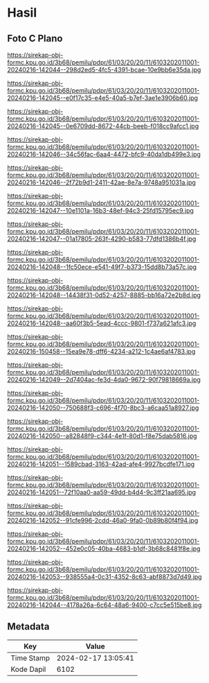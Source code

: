 # Hasil

## Foto C Plano

https://sirekap-obj-formc.kpu.go.id/3b68/pemilu/pdpr/61/03/20/20/11/6103202011001-20240216-142044--298d2ed5-4fc5-4391-bcae-10e9bb6e35da.jpg

https://sirekap-obj-formc.kpu.go.id/3b68/pemilu/pdpr/61/03/20/20/11/6103202011001-20240216-142045--e0f17c35-e4e5-40a5-b7ef-3ae1e3906b60.jpg

https://sirekap-obj-formc.kpu.go.id/3b68/pemilu/pdpr/61/03/20/20/11/6103202011001-20240216-142045--0e6709dd-8672-44cb-beeb-f018cc9afcc1.jpg

https://sirekap-obj-formc.kpu.go.id/3b68/pemilu/pdpr/61/03/20/20/11/6103202011001-20240216-142046--34c56fac-6aa4-4472-bfc9-40da1db499e3.jpg

https://sirekap-obj-formc.kpu.go.id/3b68/pemilu/pdpr/61/03/20/20/11/6103202011001-20240216-142046--2f72b9d1-2411-42ae-8e7a-9748a951031a.jpg

https://sirekap-obj-formc.kpu.go.id/3b68/pemilu/pdpr/61/03/20/20/11/6103202011001-20240216-142047--10e1101a-16b3-48ef-94c3-25fd15795ec9.jpg

https://sirekap-obj-formc.kpu.go.id/3b68/pemilu/pdpr/61/03/20/20/11/6103202011001-20240216-142047--01a17805-263f-4290-b583-77dfd1386b4f.jpg

https://sirekap-obj-formc.kpu.go.id/3b68/pemilu/pdpr/61/03/20/20/11/6103202011001-20240216-142048--1fc50ece-e541-49f7-b373-15dd8b73a57c.jpg

https://sirekap-obj-formc.kpu.go.id/3b68/pemilu/pdpr/61/03/20/20/11/6103202011001-20240216-142048--14438f31-0d52-4257-8885-bb16a72e2b8d.jpg

https://sirekap-obj-formc.kpu.go.id/3b68/pemilu/pdpr/61/03/20/20/11/6103202011001-20240216-142048--aa60f3b5-5ead-4ccc-9801-f737a621afc3.jpg

https://sirekap-obj-formc.kpu.go.id/3b68/pemilu/pdpr/61/03/20/20/11/6103202011001-20240216-150458--15ea9e78-dff6-4234-a212-1c4ae6af4783.jpg

https://sirekap-obj-formc.kpu.go.id/3b68/pemilu/pdpr/61/03/20/20/11/6103202011001-20240216-142049--2d7404ac-fe3d-4da0-9672-90f79818669a.jpg

https://sirekap-obj-formc.kpu.go.id/3b68/pemilu/pdpr/61/03/20/20/11/6103202011001-20240216-142050--750688f3-c696-4f70-8bc3-a6caa51a8927.jpg

https://sirekap-obj-formc.kpu.go.id/3b68/pemilu/pdpr/61/03/20/20/11/6103202011001-20240216-142050--a82848f9-c344-4e1f-80d1-f8e75dab5816.jpg

https://sirekap-obj-formc.kpu.go.id/3b68/pemilu/pdpr/61/03/20/20/11/6103202011001-20240216-142051--1589cbad-3163-42ad-afe4-9927bcdfe171.jpg

https://sirekap-obj-formc.kpu.go.id/3b68/pemilu/pdpr/61/03/20/20/11/6103202011001-20240216-142051--72f10aa0-aa59-49dd-b4d4-9c3ff21aa695.jpg

https://sirekap-obj-formc.kpu.go.id/3b68/pemilu/pdpr/61/03/20/20/11/6103202011001-20240216-142052--91cfe996-2cdd-46a0-9fa0-0b89b80f4f94.jpg

https://sirekap-obj-formc.kpu.go.id/3b68/pemilu/pdpr/61/03/20/20/11/6103202011001-20240216-142052--452e0c05-40ba-4683-b1df-3b68c8481f8e.jpg

https://sirekap-obj-formc.kpu.go.id/3b68/pemilu/pdpr/61/03/20/20/11/6103202011001-20240216-142053--938555a4-0c31-4352-8c63-abf8873d7d49.jpg

https://sirekap-obj-formc.kpu.go.id/3b68/pemilu/pdpr/61/03/20/20/11/6103202011001-20240216-142044--4178a26a-6c64-48a6-9400-c7cc5e515be8.jpg


## Metadata

| Key        | Value               |
| ---------- | ------------------- |
| Time Stamp | 2024-02-17 13:05:41 |
| Kode Dapil | 6102                |



